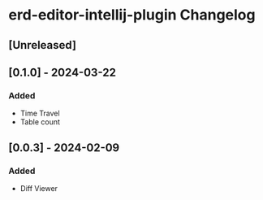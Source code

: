 <!-- Keep a Changelog guide -> https://keepachangelog.com -->

# erd-editor-intellij-plugin Changelog

## [Unreleased]

## [0.1.0] - 2024-03-22

### Added

- Time Travel
- Table count

## [0.0.3] - 2024-02-09

### Added

- Diff Viewer